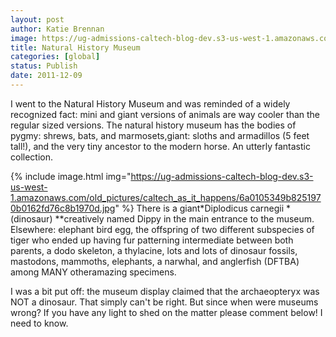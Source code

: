 ```yaml
---
layout: post
author: Katie Brennan
image: https://ug-admissions-caltech-blog-dev.s3-us-west-1.amazonaws.com/old_pictures/caltech_as_it_happens/6a0105349b8251970b015437f51489970c.jpg
title: Natural History Museum 
categories: [global]
status: Publish
date: 2011-12-09
---
```


I went to the Natural History Museum and was reminded of a widely recognized fact: mini and giant versions of animals are way cooler than the regular sized versions. The natural history museum has the bodies of pygmy: shrews, bats, and marmosets,giant: sloths and armadillos (5 feet tall!), and the very tiny ancestor to the modern horse. An utterly fantastic collection.


{% include image.html img="https://ug-admissions-caltech-blog-dev.s3-us-west-1.amazonaws.com/old_pictures/caltech_as_it_happens/6a0105349b8251970b0162fd76c8b1970d.jpg" %}
There is a giant*﻿Diplodicus carnegii *(dinosaur) *﻿﻿﻿﻿*creatively named Dippy in the main entrance to the museum. Elsewhere: elephant bird egg, the offspring of two different subspecies of tiger who ended up having fur patterning intermediate between both parents, a dodo skeleton, a thylacine, lots and lots of dinosaur fossils, mastodons, mammoths, elephants, a narwhal, and anglerfish (DFTBA) among MANY otheramazing specimens.

I was a bit put off: the museum display claimed that the archaeopteryx was NOT a dinosaur. That simply can't be right. But since when were museums wrong? If you have any light to shed on the matter please comment below! I need to know.


